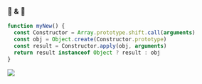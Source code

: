 ### 🎸 & 🐛

```javascript
function myNew() {
  const Constructor = Array.prototype.shift.call(arguments)
  const obj = Object.create(Constructor.prototype)
  const result = Constructor.apply(obj, arguments)
  return result instanceof Object ? result : obj
}
```

[![](https://github-readme-stats.vercel.app/api?username=BovineBoy&show_icons=true&title_color=fff&icon_color=79ff97&text_color=9f9f9f&bg_color=151515)](https://github-readme-stats.vercel.app/api?username=BovineBoy&show_icons=true&title_color=fff&icon_color=79ff97&text_color=9f9f9f&bg_color=151515)
